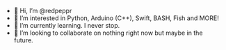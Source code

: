 - 👋 Hi, I’m @redpeppr
- 👀 I’m interested in Python, Arduino (C++), Swift, BASH, Fish and MORE!
- 🌱 I’m currently learning. I never stop.
- 💞️ I’m looking to collaborate on nothing right now but maybe in the future.
